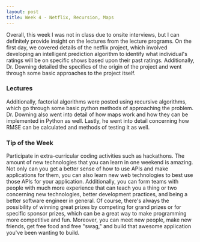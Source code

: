 ```yaml
---
layout: post
title: Week 4 - Netflix, Recursion, Maps
---
```


Overall, this week I was not in class due to onsite interviews, but I can definitely provide insight on the lectures from the lecture programs. On the first day, we covered details of the netflix project, which involved developing an intelligent prediction algorithm to identify what individual's ratings will be on specific shows based upon their past ratings. Additionally, Dr. Downing detailed the specifics of the origin of the project and went through some basic approaches to the project itself.

### Lectures

Additionally, factorial algorithms were posted using recursive algorithms, which go through some basic python methods of approaching the problem. Dr. Downing also went into detail of how maps work and how they can be implemented in Python as well. Lastly, he went into detail concerning how RMSE can be calculated and methods of testing it as well.

### Tip of the Week

Participate in extra-curricular coding activities such as hackathons. The amount of new technologies that you can learn in one weekend is amazing. Not only can you get a better sense of how to use APIs and make applications for them, you can also learn new web technologies to best use those APIs for your application. Additionally, you can form teams with people with much more experience that can teach you a thing or two concerning new technologies, better development practices, and being a better software engineer in general. Of course, there's always the possibility of winning great prizes by competing for grand prizes or for specific sponsor prizes, which can be a great way to make programming more competitive and fun. Moreover, you can meet new people, make new friends, get free food and free "swag," and build that awesome application you've been wanting to build.